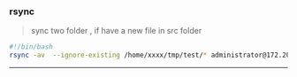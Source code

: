 ### rsync
> sync two folder , if have a new file in src folder

``` bash
#!/bin/bash
rsync -av  --ignore-existing /home/xxxx/tmp/test/* administrator@172.20.4.69:/home/administrator/test/
```
______
